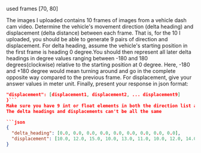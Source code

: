 
used frames [70, 80]

The images I uploaded contains 10 frames of images from a vehicle dash cam video. 
Determine the vehicle's movement direction (delta heading) and displacement (delta distance) between each frame. That is, for the 10 I uploaded, you should be able to generate 9 pairs of direction and displacement.
For delta heading, assume the vehicle's starting position in the first frame is heading 0 degree.You should then represent all later delta headings in degree values ranging between -180 and 180 degrees(clockwise) relative to the starting position at 0 degree.
Here, -180 and +180 degree would mean turning around and go in the complete opposite way compared to the previous frame.
For displacement, give your answer values in meter unit.
Finally, present your response in json format:
```json {"delta_heading": [degree1, degree2, ... degree9],
"displacement": [displacement1, displacement2, ... displacement9]
}```
Make sure you have 9 int or float elements in both the direction list and displacement list.
The delta headings and displacements can't be all the same

```json
{
  "delta_heading": [0.0, 0.0, 0.0, 0.0, 0.0, 0.0, 0.0, 0.0, 0.0],
  "displacement": [10.0, 12.0, 15.0, 10.0, 13.0, 11.0, 10.0, 12.0, 14.0]
}
```